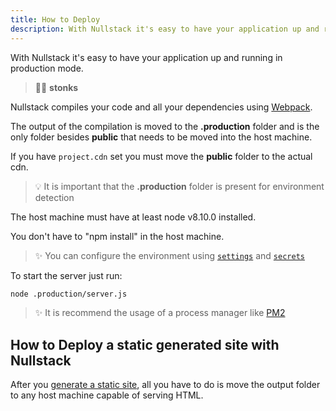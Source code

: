 ```yaml
---
title: How to Deploy
description: With Nullstack it's easy to have your application up and running in production mode
---
```


With Nullstack it's easy to have your application up and running in production mode.

> 🐱‍💻 **stonks**

Nullstack compiles your code and all your dependencies using [Webpack](https://webpack.js.org).

The output of the compilation is moved to the **.production** folder and is the only folder besides **public** that needs to be moved into the host machine.

If you have `project.cdn` set you must move the **public** folder to the actual cdn.

> 💡 It is important that the **.production** folder is present for environment detection

The host machine must have at least node v8.10.0 installed. 

You don't have to "npm install" in the host machine.

> ✨ You can configure the environment using [`settings`](/context-settings) and [`secrets`](/context-secrets)

To start the server just run:

```sh
node .production/server.js
```

> ✨ It is recommend the usage of a process manager like [PM2](https://pm2.keymetrics.io)

## How to Deploy a static generated site with Nullstack

After you [generate a static site](/static-site-generation), all you have to do is move the output folder to any host machine capable of serving HTML.